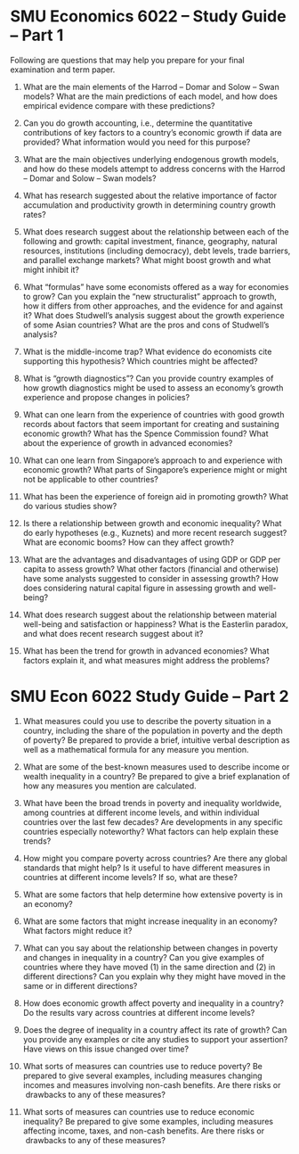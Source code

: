 # SMU Economics 6022 – Study Guide – Part 1

Following are questions that may help you prepare for your final examination and term paper.

1. What are the main elements of the Harrod – Domar and Solow – Swan models? What are the main predictions of each model, and how does empirical evidence compare with these predictions?

2. Can you do growth accounting, i.e., determine the quantitative contributions of key factors to a country’s economic growth if data are provided? What information would you need for this purpose?

3. What are the main objectives underlying endogenous growth models, and how do these models attempt to address concerns with the Harrod – Domar and Solow – Swan models?

4. What has research suggested about the relative importance of factor accumulation and productivity growth in determining country growth rates?

5. What does research suggest about the relationship between each of the following and growth: capital investment, finance, geography, natural resources, institutions (including democracy), debt levels, trade barriers, and parallel exchange markets? What might boost growth and what might inhibit it?

6. What “formulas” have some economists offered as a way for economies to grow? Can you explain the “new structuralist” approach to growth, how it differs from other approaches, and the evidence for and against it? What does Studwell’s analysis suggest about the growth experience of some Asian countries? What are the pros and cons of Studwell’s analysis?  

7. What is the middle-income trap? What evidence do economists cite supporting this hypothesis? Which countries might be affected?

8. What is “growth diagnostics”? Can you provide country examples of how growth diagnostics might be used to assess an economy’s growth experience and propose changes in policies?

10. What can one learn from the experience of countries with good growth records about factors that seem important for creating and sustaining economic growth? What has the Spence Commission found? What about the experience of growth in advanced economies?

11. What can one learn from Singapore’s approach to and experience with economic growth? What parts of Singapore’s experience might or might not be applicable to other countries?

12. What has been the experience of foreign aid in promoting growth? What do various studies show?

13. Is there a relationship between growth and economic inequality? What do early hypotheses (e.g., Kuznets) and more recent research suggest? What are economic booms? How can they affect growth?

14. What are the advantages and disadvantages of using GDP or GDP per capita to assess growth? What other factors (financial and otherwise) have some analysts suggested to consider in assessing growth? How does considering natural capital figure in assessing growth and well-being?

15. What does research suggest about the relationship between material well-being and satisfaction or happiness? What is the Easterlin paradox, and what does recent research suggest about it?

16. What has been the trend for growth in advanced economies? What factors explain it, and what measures might address the problems?

# SMU Econ 6022 Study Guide – Part 2

1. What measures could you use to describe the poverty situation in a country, including the share of the population in poverty and the depth of poverty? Be prepared to provide a brief, intuitive verbal description as well as a mathematical formula for any measure you mention.

2. What are some of the best-known measures used to describe income or wealth inequality in a country? Be prepared to give a brief explanation of how any measures you mention are calculated.

3. What have been the broad trends in poverty and inequality worldwide, among countries at different income levels, and within individual countries over the last few decades? Are developments in any specific countries especially noteworthy? What factors can help explain these trends?

4. How might you compare poverty across countries? Are there any global standards that might help? Is it useful to have different measures in countries at different income levels? If so, what are these?

5. What are some factors that help determine how extensive poverty is in an economy?

6. What are some factors that might increase inequality in an economy? What factors might reduce it?

7. What can you say about the relationship between changes in poverty and changes in inequality in a country? Can you give examples of countries where they have moved (1) in the same direction and (2) in different directions? Can you explain why they might have moved in the same or in different directions?

7. How does economic growth affect poverty and inequality in a country? Do the results vary across countries at different income levels?

8. Does the degree of inequality in a country affect its rate of growth? Can you provide any examples or cite any studies to support your assertion? Have views on this issue changed over time?

9. What sorts of measures can countries use to reduce poverty? Be prepared to give several examples, including measures changing incomes and measures involving non-cash benefits. Are there risks or  drawbacks to any of these measures?

10. What sorts of measures can countries use to reduce economic inequality? Be prepared to give some examples, including measures affecting income, taxes, and non-cash benefits. Are there risks or  drawbacks to any of these measures?